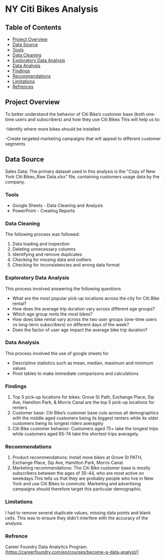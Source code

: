 # NY Citi Bikes Analysis 

## Table of Contents
- [Project Overview](#project-overview)
- [Data Source](#data-source)
- [Tools](#tools)
- [Data Cleaning](#data-cleaning) 
- [Exploratory Data Analysis](#exploratory-data-analysis)
- [Data Analysis](#data-analysis)
- [Findings](#findings)
- [Recommendations](#recommendations)
- [Limitations](#limitations)
- [Refrences](#refrence)

## Project Overview

To better understand the behavior of Citi Bike’s customer base (both one-time users and subscribers) and how they use Citi Bikes
This will help us to:

-Identify where more bikes should be installed

-Create targeted marketing campaigns that will appeal to different customer segments

## Data Source

Sales Data: The primary dataset used in this analysis is the "Copy of New York Citi Bikes_Raw Data.xlsx" file, containing customers usage data by the company.

### Tools 

- Google Sheets - Data Cleaning and Analysis
- PowerPoint - Creating Reports

### Data Cleaning
The following process was followed:
1. Data loading and inspection
2. Deleting unnecessary columns
3. Identifying and remove duplicates
4. Checking for missing data and outliers
5. Checking for inconsistencies and wrong data format

### Exploratory Data Analysis
This process involved answering the following questions
- What are the most popular pick-up locations across the city for Citi Bike rental?
- How does the average trip duration vary across different age groups?
- Which age group rents the most bikes?
- How does bike rental vary across the two user groups (one-time users vs long-term subscribers) on different days of the week? 
- Does the factor of user age impact the average bike trip duration?

### Data Analysis
This process involved the use of google sheets for
- Descriptive statistics such as mean, median, maximum and minimum values
- Pivot tables to make immediate comparisons and calculations

### Findings
1. Top 5 pick-up locations for bikes: 
Grove St Path, Exchange Place, Sip Ave, Hamilton Park, & Morris Canal are the top 5 pick-up locations for renters
2. Customer base: 
Citi Bike’s customer base cuts across all demographics with the middle aged customers being its biggest renters while its older customers being its longest riders averagely
3. Citi Bike customer behavior:
Customers aged 75+ take the longest trips while customers aged 65-74 take the shortest trips averagely.

### Recommendations
1. Product recommendations:
Install more bikes at Grove St PATH, Exchange Place, Sip Ave, Hamilton Park, Morris Canal.
2. Marketing recommendations:
The Citi Bike customer base is mostly subscribers between the ages of 35-44, who are most active on weekdays.This tells us that they are probably people who live in New York and use Citi Bikes to commute. Marketing and advertising campaigns should therefore target this particular demographic.

### Limitations
I had to remove several duplicate values, missing data points and blank cells. This was to ensure they didn't interfere with the accuracy of the analysis.

### Refrence
Career Foundry Data Analytics Program.
[https://careerfoundry.com/en/courses/become-a-data-analyst/]





 





















